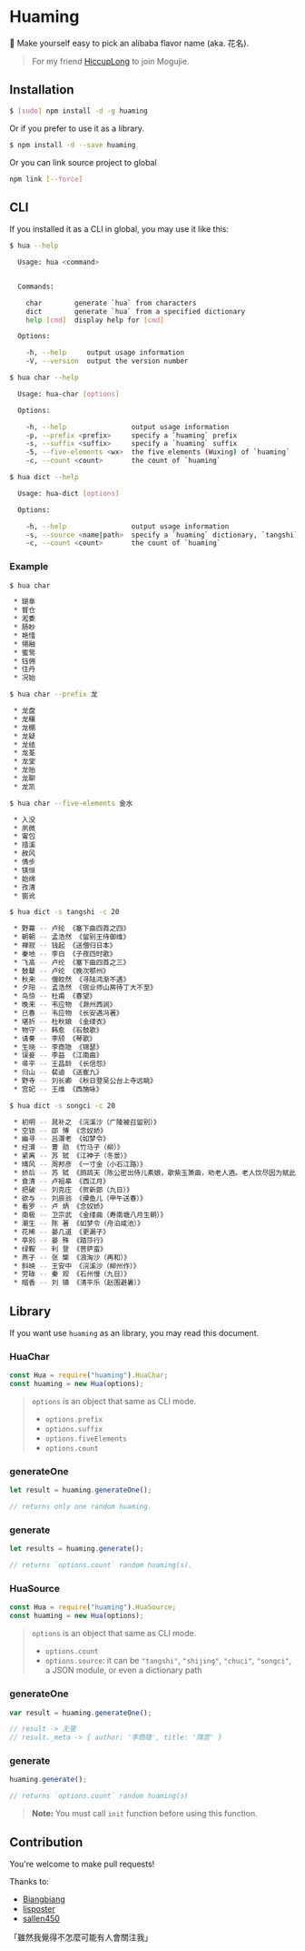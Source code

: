# Huaming

:hibiscus: Make yourself easy to pick an alibaba flavor name (aka. 花名).

> For my friend [HiccupLong](https://github.com/wxlfight) to join Mogujie.

## Installation

```sh
$ [sudo] npm install -d -g huaming
```

Or if you prefer to use it as a library.

```sh
$ npm install -d --save huaming
```

Or you can link source project to global

```sh
npm link [--force]
```

## CLI

If you installed it as a CLI in global, you may use it like this:

```sh
$ hua --help

  Usage: hua <command>


  Commands:

    char        generate `hua` from characters
    dict        generate `hua` from a specified dictionary
    help [cmd]  display help for [cmd]

  Options:

    -h, --help     output usage information
    -V, --version  output the version number

$ hua char --help

  Usage: hua-char [options]

  Options:

    -h, --help                output usage information
    -p, --prefix <prefix>     specify a `huaming` prefix
    -s, --suffix <suffix>     specify a `huaming` suffix
    -5, --five-elements <wx>  the five elements (Wuxing) of `huaming`
    -c, --count <count>       the count of `huaming`

$ hua dict --help

  Usage: hua-dict [options]

  Options:

    -h, --help                output usage information
    -s, --source <name|path>  specify a `huaming` dictionary, `tangshi`, `shijing`, `chuci`, `songci` or a path
    -c, --count <count>       the count of `huaming`
```

### Example

```sh
$ hua char

 * 瑚阜
 * 督仓
 * 淞委
 * 肠眇
 * 艳惜
 * 翎融
 * 蜜鸳
 * 钰佣
 * 住丹
 * 况始

$ hua char --prefix 龙

 * 龙盘
 * 龙穰
 * 龙棚
 * 龙疑
 * 龙结
 * 龙荃
 * 龙堂
 * 龙贻
 * 龙聊
 * 龙凯

$ hua char --five-elements 金水

 * 入没
 * 夙微
 * 甯包
 * 措溪
 * 赦风
 * 倩步
 * 镁恒
 * 始绵
 * 孜清
 * 窗讹

$ hua dict -s tangshi -c 20

 * 野幕 -- 卢纶 《塞下曲四首之四》
 * 朝朝 -- 孟浩然 《留别王侍御维》
 * 禅寂 -- 钱起 《送僧归日本》
 * 秦地 -- 李白 《子夜四时歌》
 * 飞高 -- 卢纶 《塞下曲四首之三》
 * 鼓鼙 -- 卢纶 《晚次鄂州》
 * 秋来 -- 僧皎然 《寻陆鸿渐不遇》
 * 夕阳 -- 孟浩然 《宿业师山房待丁大不至》
 * 鸟惊 -- 杜甫 《春望》
 * 晚来 -- 韦应物 《滁州西涧》
 * 已春 -- 韦应物 《长安遇冯著》
 * 堪折 -- 杜秋娘 《金缕衣》
 * 物守 -- 韩愈 《石鼓歌》
 * 请奏 -- 李颀 《琴歌》
 * 生晓 -- 李商隐 《锦瑟》
 * 误妾 -- 李益 《江南曲》
 * 帚平 -- 王昌龄 《长信怨》
 * 归山 -- 裴迪 《送崔九》
 * 野寺 -- 刘长卿 《秋日登吴公台上寺远眺》
 * 宫妃 -- 王维 《西施咏》

$ hua dict -s songci -c 20

 * 初明 -- 晁补之 《浣溪沙（广陵被召留别）》
 * 空锁 -- 邵 博 《念奴娇》
 * 幽寻 -- 吕渭老 《如梦令》
 * 经渭 -- 曹 勋 《竹马子（柳）》
 * 紧离 -- 苏 轼 《江神子（冬景）》
 * 晴风 -- 周邦彦 《一寸金（小石江路）》
 * 娇后 -- 苏 轼 《鹧鸪天（陈公密出侍儿素娘，歌紫玉箫曲，劝老人酒。老人饮尽因为赋此词）》
 * 食清 -- 卢祖皋 《西江月》
 * 把破 -- 刘克庄 《贺新郎（九日）》
 * 欲与 -- 刘辰翁 《摸鱼儿（甲午送春）》
 * 看罗 -- 卢 炳 《念奴娇》
 * 南极 -- 卫宗武 《金缕曲（寿南塘八月生朝）》
 * 潮生 -- 陈 著 《如梦令（舟泊咸池）》
 * 花稀 -- 晏几道 《更漏子》
 * 亭别 -- 晏 殊 《踏莎行》
 * 绿鞍 -- 利 登 《菩萨蛮》
 * 燕子 -- 张 榘 《浪淘沙（再和）》
 * 斜映 -- 王安中 《浣溪沙（柳州作）》
 * 劳碌 -- 秦 观 《石州慢（九日）》
 * 暗香 -- 刘 镇 《清平乐（赵围避暑）》
```

## Library

If you want use `huaming` as an library, you may read this document.

### HuaChar

```javascript
const Hua = require("huaming").HuaChar;
const huaming = new Hua(options);
```

> `options` is an object that same as CLI mode.
>
> + `options.prefix`
> + `options.suffix`
> + `options.fiveElements`
> + `options.count`

### generateOne

```javascript
let result = huaming.generateOne();

// returns only one random huaming.
```

### generate

```javascript
let results = huaming.generate();

// returns `options.count` random huaming(s).
```

### HuaSource

```javascript
const Hua = require("huaming").HuaSource;
const huaming = new Hua(options);
```

> `options` is an object that same as CLI mode.
>
> + `options.count`
> + `options.source`: it can be `"tangshi"`, `"shijing"`, `"chuci"`, `"songci"`, a JSON module, or even a dictionary path

### generateOne

```javascript
var result = huaming.generateOne();

// result -> 无萤
// result._meta -> { author: '李商隐', title: '隋宫' }
```

### generate

```javascript
huaming.generate();

// returns `options.count` random huaming(s)
```

> **Note:** You must call `init` function before using this function.

## Contribution

You're welcome to make pull requests!

Thanks to:

- [Biangbiang](https://github.com/biangbiang)
- [lisposter](https://github.com/lisposter)
- [sallen450](https://github.com/sallen450)

「雖然我覺得不怎麼可能有人會關注我」
